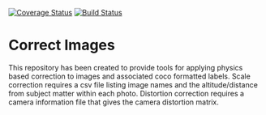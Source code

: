 [![Coverage Status](https://coveralls.io/repos/github/JennyLouise/correct_images/badge.svg?branch=master)](https://coveralls.io/github/JennyLouise/correct_images?branch=master)
[![Build Status](https://travis-ci.com/JennyLouise/correct_images.svg?branch=master)](https://travis-ci.com/JennyLouise/correct_images)

# Correct Images
This repository has been created to provide tools for applying physics based correction to images and associated coco formatted labels. Scale correction requires a csv file listing image names and the altitude/distance from subject matter within each photo. Distortion correction requires a camera information file that gives the camera distortion matrix.


